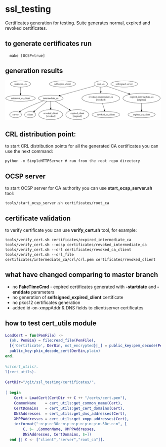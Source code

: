 # ssl_testing
Certificates generation for testing. Suite generates normal, expired and revoked certificates.

## to generate certificates run
      make [OCSP=true]
     
## generation results
![certs_tree](certs_tree.png)

## CRL distribution point:
to start CRL distribution points for all the generated CA certificates you can use the next command:

    python -m SimpleHTTPServer # run from the root repo directory
    
## OCSP server
to start  OCSP server for CA authority you can use **start_ocsp_server.sh** tool:

    tools/start_ocsp_server.sh certificates/root_ca
    
## certificate validation
to verify certificate you can use **verify_cert.sh** tool, for example:
```
tools/verify_cert.sh certificates/expired_intermediate_ca
tools/verify_cert.sh --ocsp certificates/revoked_intermediate_ca
tools/verify_cert.sh --crl certificates/revoked_ca_client
tools/verify_cert.sh --crl_file certificates/intermediate_ca/crl/crl.pem certificates/revoked_client
```

## what have changed comparing to master branch

* no **FakeTimeCmd** - expired certificates generated with **-startdate** and **-enddate** parameters
* no generation of **selfsigned_expired_client** certificate
* no pkcs12 certificates generation
* added id-on-xmppAddr & DNS fields to client/server certificates

## how to test **cert_utils** module
```erlang
LoadCert = fun(PemFile) ->
  {ok, PemBin} = file:read_file(PemFile),
  [{'Certificate', DerBin, not_encrypted}|_] = public_key:pem_decode(PemBin),
  public_key:pkix_decode_cert(DerBin,plain)
end.

%c(cert_utils).
l(cert_utils).

CertDir="/git/ssl_testing/certificates/".

[ begin
    Cert = LoadCert(CertDir ++ C ++ "/certs/cert.pem"),
    CommonName    = cert_utils:get_common_name(Cert),
    CertDomains   = cert_utils:get_cert_domains(Cert),
    DNSAddresses  = cert_utils:get_dns_addresses(Cert),
    XMPPAddresses = cert_utils:get_xmpp_addresses(Cert),
    io:format("~n~p~n~30c~n~p~n~p~n~p~n~p~n~30c~n~n", [
        C, $- ,CommonName, XMPPAddresses,
        DNSAddresses, CertDomains, $=])
  end || C <- ["client","server","root_ca"]].
```
